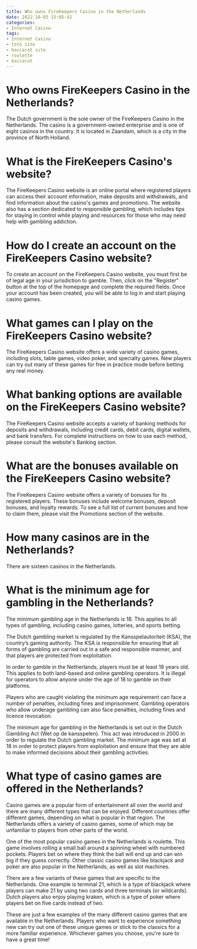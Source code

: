 ```yaml
---
title: Who owns FireKeepers Casino in the Netherlands
date: 2022-10-05 15:05:42
categories:
- Internet Casino
tags:
- Internet Casino
- toto site
- baccarat site
- roulette
- baccarat
---
```



#  Who owns FireKeepers Casino in the Netherlands?

The Dutch government is the sole owner of the FireKeepers Casino in the Netherlands. The casino is a government-owned enterprise and is one of eight casinos in the country. It is located in Zaandam, which is a city in the province of North Holland.

#  What is the FireKeepers Casino's website?

The FireKeepers Casino website is an online portal where registered players can access their account information, make deposits and withdrawals, and find information about the casino's games and promotions. The website also has a section dedicated to responsible gambling, which includes tips for staying in control while playing and resources for those who may need help with gambling addiction.

# How do I create an account on the FireKeepers Casino website?

To create an account on the FireKeepers Casino website, you must first be of legal age in your jurisdiction to gamble. Then, click on the "Register" button at the top of the homepage and complete the required fields. Once your account has been created, you will be able to log in and start playing casino games.

# What games can I play on the FireKeepers Casino website?

The FireKeepers Casino website offers a wide variety of casino games, including slots, table games, video poker, and specialty games. New players can try out many of these games for free in practice mode before betting any real money.

# What banking options are available on the FireKeepers Casino website?

The FireKeepers Casino website accepts a variety of banking methods for deposits and withdrawals, including credit cards, debit cards, digital wallets, and bank transfers. For complete instructions on how to use each method, please consult the website's Banking section.

# What are the bonuses available on the FireKeepers Casino website?

The FireKeepers Casino website offers a variety of bonuses for its registered players. These bonuses include welcome bonuses, deposit bonuses, and loyalty rewards. To see a full list of current bonuses and how to claim them, please visit the Promotions section of the website.

#  How many casinos are in the Netherlands?

There are sixteen casinos in the Netherlands.

#  What is the minimum age for gambling in the Netherlands?

The minimum gambling age in the Netherlands is 18. This applies to all types of gambling, including casino games, lotteries, and sports betting.

The Dutch gambling market is regulated by the Kansspelautoriteit (KSA), the country’s gaming authority. The KSA is responsible for ensuring that all forms of gambling are carried out in a safe and responsible manner, and that players are protected from exploitation.

In order to gamble in the Netherlands, players must be at least 18 years old. This applies to both land-based and online gambling operators. It is illegal for operators to allow anyone under the age of 18 to gamble on their platforms.

Players who are caught violating the minimum age requirement can face a number of penalties, including fines and imprisonment. Gambling operators who allow underage gambling can also face penalties, including fines and licence revocation.

The minimum age for gambling in the Netherlands is set out in the Dutch Gambling Act (Wet op de kansspelen). This act was introduced in 2000 in order to regulate the Dutch gambling market. The minimum age was set at 18 in order to protect players from exploitation and ensure that they are able to make informed decisions about their gambling activities.

#  What type of casino games are offered in the Netherlands?

Casino games are a popular form of entertainment all over the world and there are many different types that can be enjoyed. Different countries offer different games, depending on what is popular in that region. The Netherlands offers a variety of casino games, some of which may be unfamiliar to players from other parts of the world.

One of the most popular casino games in the Netherlands is roulette. This game involves rolling a small ball around a spinning wheel with numbered pockets. Players bet on where they think the ball will end up and can win big if they guess correctly. Other classic casino games like blackjack and poker are also popular in the Netherlands, as well as slot machines.

There are a few variants of these games that are specific to the Netherlands. One example is terminal 21, which is a type of blackjack where players can make 21 by using two cards and three terminals (or wildcards). Dutch players also enjoy playing kraken, which is a type of poker where players bet on five cards instead of two.

These are just a few examples of the many different casino games that are available in the Netherlands. Players who want to experience something new can try out one of these unique games or stick to the classics for a more familiar experience. Whichever games you choose, you're sure to have a great time!